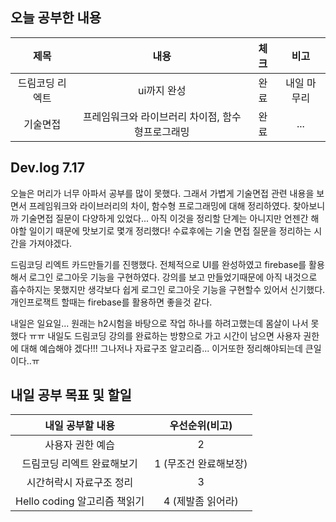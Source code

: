 ## 오늘 공부한 내용

|제목|내용|체크|비고|
|:------:|:------:|:------:|:------:|
|드림코딩 리엑트|ui까지 완성|완료|내일 마무리|
|기술면접|프레임워크와 라이브러리 차이점, 함수형프로그래밍|완료|...|


## Dev.log 7.17

오늘은 머리가 너무 아파서 공부를 많이 못했다. 그래서 가볍게 기술면접 관련 내용을 보면서 프레임워크와 라이브러리의 차이, 함수형 프로그래밍에 대해 정리하였다. 찾아보니까 기술면접 질문이 다양하게 있었다... 아직 이것을 정리할 단계는 아니지만 언젠간 해야할 일이기 때문에 맛보기로 몇개 정리했다! 수료후에는 기술 면접 질문을 정리하는 시간을 가져야겠다.  

드림코딩 리엑트 카드만들기를 진행했다. 전체적으로 UI를 완성하였고 firebase를 활용해서 로그인 로그아웃 기능을 구현하였다. 강의를 보고 만들었기때문에 아직 내것으로 흡수하지는 못했지만 생각보다 쉽게 로그인 로그아웃 기능을 구현할수 있어서 신기했다. 개인프로잭트 할때는 firebase를 활용하면 좋을것 같다.  

내일은 일요일... 원래는 h2시험을 바탕으로 작업 하나를 하려고했는데 몸살이 나서 못했다 ㅠㅠ 내일도 드림코딩 강의를 완료하는 방향으로 가고 시간이 남으면 사용자 권한에 대해 예습해야 겠다!!! 그나저나 자료구조 알고리즘... 이거또한 정리해야되는데 큰일이다..ㅠ


## 내일 공부 목표 및 할일

내일 공부할 내용        |  우선순위(비고)
:------------------:|:------------------:
  사용자 권한 예습       |2
  드림코딩 리엑트 완료해보기 |1 (무조건 완료해보장)
  시간허락시 자료구조 정리  |3
  Hello coding 알고리즘 책읽기 | 4 (제발좀 읽어라)